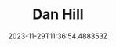 ---
title: "Dan Hill"
category: "IndieWeb & Personal Blogs"
site_url: https://pileoftext.com
feed_url: https://pileoftext.com/rss/
date: 2023-11-29T11:36:54.488353Z
domain: pileoftext.com

---